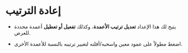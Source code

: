 # **إعادة الترتيب**

- يتيح لك هذا الإعداد **تعديل ترتيب الأعمدة**، وكذلك **تفعيل أو تعطيل** أعمدة محددة للعرض.

- اضغط مطولاً على عمود معين واسحبه/أفلته لتغيير ترتيبه بالنسبة للأعمدة الأخرى.

